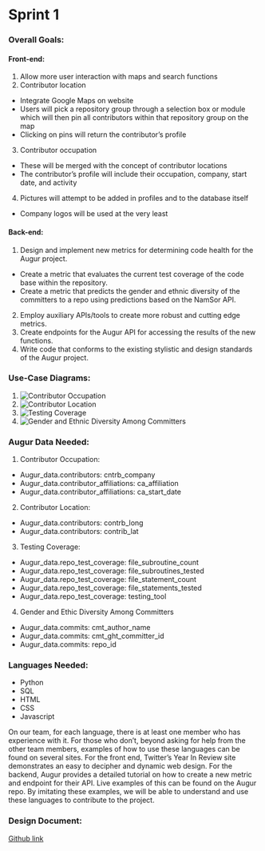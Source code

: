 # Sprint 1

### Overall Goals:
#### Front-end:
1. Allow more user interaction with maps and search functions
2. Contributor location
  * Integrate Google Maps on website
  * Users will pick a repository group through a selection box or module which will then pin all contributors within that repository group on the map
  * Clicking on pins will return the contributor’s profile
3. Contributor occupation
  * These will be merged with the concept of contributor locations
  * The contributor’s profile will include their occupation, company, start date, and activity
4. Pictures will attempt to be added in profiles and to the database itself
  * Company logos will be used at the very least
#### Back-end:
1. Design and implement new metrics for determining code health for the Augur project.
  * Create a metric that evaluates the current test coverage of the code base within the repository.
  * Create a metric that predicts the gender and ethnic diversity of the committers to a repo using predictions based on the NamSor API.
2. Employ auxiliary APIs/tools to create more robust and cutting edge metrics.
3. Create endpoints for the Augur API for accessing the results of the new functions.
4. Write code that conforms to the existing stylistic and design standards of the Augur project.

### Use-Case Diagrams:
1. ![Contributor Occupation](link)
2. ![Contributor Location](link)
3. ![Testing Coverage](link)
4. ![Gender and Ethnic Diversity Among Committers](link)

### Augur Data Needed:
1. Contributor Occupation:
  * Augur_data.contributors: cntrb_company
  * Augur_data.contributor_affiliations: ca_affiliation
  * Augur_data.contributor_affiliations: ca_start_date
2. Contributor Location:
  * Augur_data.contributors: contrb_long
  * Augur_data.contributors: contrib_lat
3. Testing Coverage:
  * Augur_data.repo_test_coverage: file_subroutine_count
  * Augur_data.repo_test_coverage: file_subroutines_tested
  * Augur_data.repo_test_coverage: file_statement_count
  * Augur_data.repo_test_coverage: file_statements_tested
  * Augur_data.repo_test_coverage: testing_tool
4. Gender and Ethic Diversity Among Committers 
  * Augur_data.commits: cmt_author_name
  * Augur_data.commits: cmt_ght_committer_id
  * Augur_data.commits: repo_id

### Languages Needed:
* Python
* SQL
* HTML
* CSS
* Javascript

On our team, for each language, there is at least one member who has experience with it.  For those who don’t, beyond asking for help from the other team members, examples of how to use these languages can be found on several sites.  For the front end, Twitter’s Year In Review site demonstrates an easy to decipher and dynamic web design.  For the backend, Augur provides a detailed tutorial on how to create a new metric and endpoint for their API.  Live examples of this can be found on the Augur repo.  By imitating these examples, we will be able to understand and use these languages to contribute to the project.

### Design Document:
[Github link](https://github.com/computationalmystic/sengfs19-group11/blob/master/Group%2011%20Design%20Doc.pdf)

